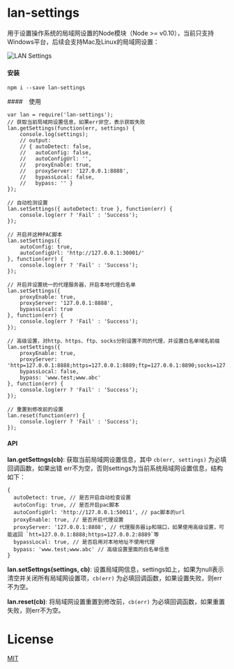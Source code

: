 # lan-settings
用于设置操作系统的局域网设置的Node模块（Node >= v0.10），当前只支持Windows平台，后续会支持Mac及Linux的局域网设置：

![LAN Settings](https://raw.githubusercontent.com/imweb/lan-settings/master/assets/settings.png)


#### 安装

	npm i --save lan-settings

####　使用
	
	var lan = require('lan-settings');
	// 获取当前局域网设置信息，如果err非空，表示获取失败
	lan.getSettings(function(err, settings) {
		console.log(settings);
	    // output:
	    // { autoDetect: false,
	    //   autoConfig: false,
	    //   autoConfigUrl: '',
	    //   proxyEnable: true,
	    //   proxyServer: '127.0.0.1:8888',
	    //   bypassLocal: false,
	    //   bypass: '' }
	});

	// 自动检测设置
	lan.setSettings({ autoDetect: true }, function(err) {
		console.log(err ? 'Fail' : 'Success');
	});

	// 开启并这种PAC脚本
	lan.setSettings({
		autoConfig: true,
		autoConfigUrl: 'http://127.0.0.1:30001/'
	}, function(err) {
		console.log(err ? 'Fail' : 'Success');
	});
	
	// 开启并设置统一的代理服务器，开启本地代理白名单
	lan.setSettings({
		proxyEnable: true,
		proxyServer: '127.0.0.1:8888',
		bypassLocal: true
	}, function(err) {
		console.log(err ? 'Fail' : 'Success');
	});

	// 高级设置，对http、https、ftp、socks分别设置不同的代理，并设置白名单域名前缀
	lan.setSettings({
		proxyEnable: true,
		proxyServer: 'http=127.0.0.1:8888;https=127.0.0.1:8889;ftp=127.0.0.1:8890;socks=127.0.0.1:8891',
		bypassLocal: false,
		bypass: 'www.test;www.abc'
	}, function(err) {
		console.log(err ? 'Fail' : 'Success');
	});

	// 重置到修改前的设置
	lan.reset(function(err) {
		console.log(err ? 'Fail' : 'Success');
	});
	

#### API

**lan.getSettngs(cb)**:  获取当前局域网设置信息，其中 `cb(err, settings)` 为必填回调函数，如果出错 err不为空，否则settings为当前系统局域网设置信息，结构如下：

	{
	  autoDetect: true, // 是否开启自动检查设置
	  autoConfig: true, // 是否开启pac脚本 
	  autoConfigUrl: 'http://127.0.0.1:50011', // pac脚本的url
	  proxyEnable: true, // 是否开启代理设置
	  proxyServer: '127.0.0.1:8888', // 代理服务器ip和端口，如果使用高级设置，可能返回 `htt=127.0.0.1:8888;https=127.0.0.2:8889`等
	  bypassLocal: true, // 是否启用对本地地址不使用代理
	  bypass: 'www.test;www.abc' // 高级设置里面的白名单信息
	}


**lan.setSettngs(settings, cb)**: 设置局域网信息，settings如上，如果为null表示清空并关闭所有局域网设置项，`cb(err)` 为必填回调函数，如果设置失败，则err不为空。

**lan.reset(cb)**: 将局域网设置重置到修改前，`cb(err)` 为必填回调函数，如果重置失败，则err不为空。

# License
[MIT](https://github.com/imweb/lan-settings/blob/master/LICENSE)